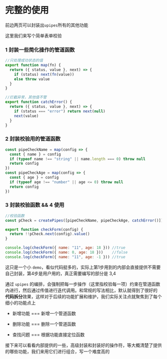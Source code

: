 # 完整的使用

前边两页可以封装出`upipes`所有的其他功能

这里我们来写个简单表单校验



### 1 封装一些简化操作的管道函数

```js
//只处理成功状态的值
export function map(fn) {
  return ({ status, value }, next) => {
    if (status) next(fn(value))
    else throw value
  }
}

//拦截异常，其他值不管
export function catchError() {
  return ({ status, value }, next) => {
    if (status === "error") return next(null)
    next(value)
  }
}
```



### 2 封装校验用的管道函数

```js
const pipeCheckName = map(config => {
  const { name } = config
  if (typeof name !== "string" || name.length === 0) throw null
  return config
})
const pipeCheckAge = map(config => {
  const { age } = config
  if (typeof age !== "number" || age <= 0) throw null
  return config
})
```



### 3 封装校验函数 &&  4 使用

```js
//校验函数
const pCheck = createPipes([pipeCheckName, pipeCheckAge, catchError()])

export function checkForm(config) {
  return !!pCheck.next(config).value()
}

console.log(checkForm({ name: "11", age: 18 })) //true
console.log(checkForm({ name: 0, age: 18 }))    //false
console.log(checkForm({ name: "11", age: -1 })) //true
```



这只是一个小 `demo`，看似代码挺多的，实际上第1步用到的内部会直接提供不需要自己封装，第4步是用户用的，真正需要编写的部分是 3,4

通过 `upipes` 的编排，会强制把每一步操作（这里指校验每一项）约束在管道函数内进行，然后通过传值进行迭代调用。和常规的写法相比，默认就得到了很好的 **代码拆分**效果，这样对于后续的功能扩展和维护，我们实际关注点就聚焦到了每个细小的功能点上

- 新增功能 === 新增一个管道函数

- 删除功能 === 删除一个管道函数

- 查找问题 === 根据功能直接定位函数

  

接下来可以看看内部提供的一些，高级封装和封装好的操作符，等大概清楚了提供的哪些功能，我们来用它们进行组合，写一个难度高的